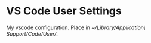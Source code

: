 # VS Code User Settings

My vscode configuration.
Place in _~/Library/Application\ Support/Code/User/_.

